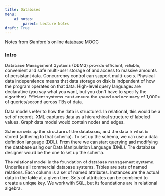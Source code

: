 ```yaml
---
title: Databases
menu: 
    ai_notes:
        parent: Lecture Notes
draft: True
---
```

Notes from Stanford's online [database](https://lagunita.stanford.edu/courses/DB/2014/SelfPaced/about) 
MOOC.

### Intro

Database Management Systems (DBMS) provide efficient, reliable, convenient and safe
multi-user storage of and access to massive amounts of persistant data. Concurrency 
control can support multi-users. Physical data independence means that data storage on disk
is indpendent of how the program operates on that data. High-level query languages
are declarative (you say what you want, but you don't have to specify the algorithm). 
Efficient systems must ensure the speed and accuracy of 1,000s of queries/second across TBs of data. 

Data models refer to how the data is structured. In relational, this would be a set of records. 
XML captures data as a hierarchical structure of labeled values. Graph data model would
contain nodes and edges.

Schema sets up the structure of the databases, and the data is what is stored (adhering to
that schema). To set up the schema, we can use a data definition language (DDL). 
From there we can start querying and modifying the database using our Data 
Manipulation Language (DML). The database designer would be the one to set up the schema.

The relational model is the foundation of database management systems. Underlies 
all commercial database systems. Tables are sets of named relations. Each column
is a set of named attributes. Instances are the actual data in the table at a given time.
Sets of attributes can be combined to create a unique key. We work with SQL, but
its foundations are in relational algebra.



